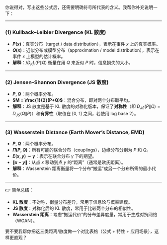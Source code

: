你说得对，写出这些公式后，还需要明确符号所代表的含义。我帮你补充说明一下：

---

### (1) Kullback–Leibler Divergence (KL 散度)

* **$P(x)$**：真实分布（target / data distribution），表示在事件 $x$ 上的真实概率。
* **$Q(x)$**：近似分布或模型分布（approximation / model distribution），表示在事件 $x$ 上模型的估计概率。
* **解释**：$/{D_KL}(P\|Q)$ 衡量在用 $Q$ 来近似 $P$ 时，信息损失的大小。

---

### (2) Jensen–Shannon Divergence (JS 散度)

* **$P, Q$**：两个概率分布。
* **$M = \frac{1}{2}(P+Q)$**：混合分布，即对两个分布取平均。
* **解释**：JS 散度是基于 KL 散度的对称化版本，保证了**对称性**（即 $D_{JS}(P\|Q) = D_{JS}(Q\|P)$）和**有界性**（取值在 \[0, 1] 之间，若使用 log base 2）。

---

### (3) Wasserstein Distance (Earth Mover’s Distance, EMD)

* **$P, Q$**：两个概率分布。
* **$\Pi(P, Q)$**：所有可能的联合分布（couplings），边缘分布分别为 $P$ 和 $Q$。
* **$E(x,y) \sim \gamma$**：表示在联合分布 $\gamma$ 下的期望。
* **$\|x-y\|$**：从点 $x$ 移动到点 $y$ 的“距离”（通常是欧氏距离）。
* **解释**：Wasserstein 距离衡量将一个分布“搬运”成另一个分布所需的最小代价。

---

👉 简单总结：

* **KL 散度**：不对称，衡量分布差异，常用于信息论与概率建模。
* **JS 散度**：对称化后的 KL 散度，常用于比较两个分布的相似性。
* **Wasserstein 距离**：考虑“搬运代价”的分布差异度量，常用于生成对抗网络（WGAN）。

要不要我帮你把这三类距离/散度做一个对比表格（公式 + 特性 + 应用场景），这样更直观？
